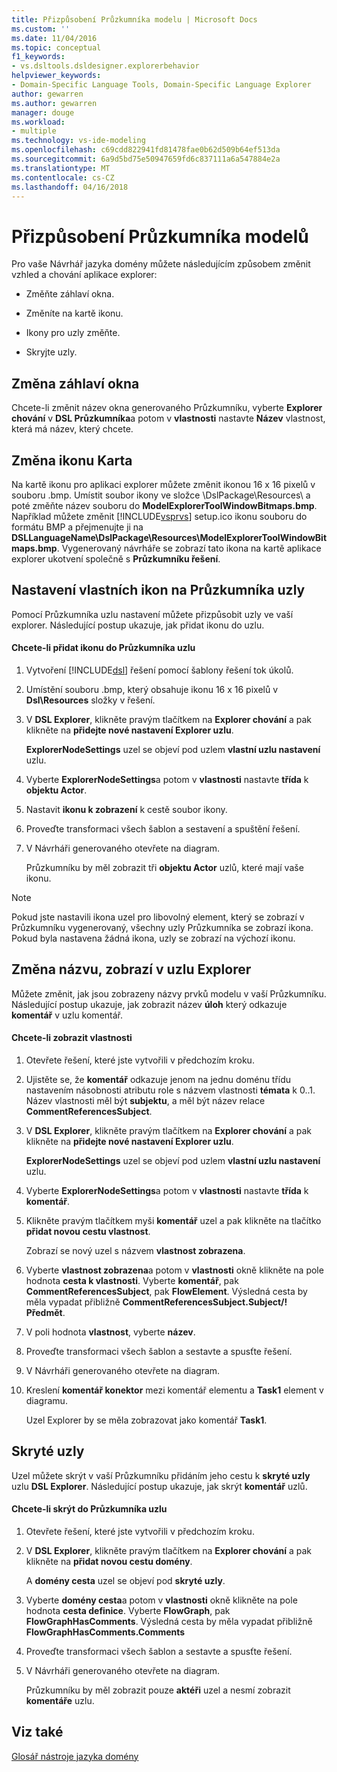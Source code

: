 ```yaml
---
title: Přizpůsobení Průzkumníka modelu | Microsoft Docs
ms.custom: ''
ms.date: 11/04/2016
ms.topic: conceptual
f1_keywords:
- vs.dsltools.dsldesigner.explorerbehavior
helpviewer_keywords:
- Domain-Specific Language Tools, Domain-Specific Language Explorer
author: gewarren
ms.author: gewarren
manager: douge
ms.workload:
- multiple
ms.technology: vs-ide-modeling
ms.openlocfilehash: c69cdd822941fd81478fae0b62d509b64ef513da
ms.sourcegitcommit: 6a9d5bd75e50947659fd6c837111a6a547884e2a
ms.translationtype: MT
ms.contentlocale: cs-CZ
ms.lasthandoff: 04/16/2018
---
```

# <a name="customizing-the-model-explorer"></a>Přizpůsobení Průzkumníka modelů
Pro vaše Návrhář jazyka domény můžete následujícím způsobem změnit vzhled a chování aplikace explorer:  
  
-   Změňte záhlaví okna.  
  
-   Změníte na kartě ikonu.  
  
-   Ikony pro uzly změňte.  
  
-   Skryjte uzly.  
  
## <a name="changing-the-window-title"></a>Změna záhlaví okna  
 Chcete-li změnit název okna generovaného Průzkumníku, vyberte **Explorer chování** v **DSL Průzkumníka**a potom v **vlastnosti** nastavte  **Název** vlastnost, která má název, který chcete.  
  
## <a name="changing-the-tab-icon"></a>Změna ikonu Karta  
 Na kartě ikonu pro aplikaci explorer můžete změnit ikonou 16 x 16 pixelů v souboru .bmp. Umístit soubor ikony ve složce \DslPackage\Resources\ a poté změňte název souboru do **ModelExplorerToolWindowBitmaps.bmp**. Například můžete změnit [!INCLUDE[vsprvs](../code-quality/includes/vsprvs_md.md)] setup.ico ikonu souboru do formátu BMP a přejmenujte ji na **DSLLanguageName\DslPackage\Resources\ModelExplorerToolWindowBitmaps.bmp**. Vygenerovaný návrháře se zobrazí tato ikona na kartě aplikace explorer ukotvení společně s **Průzkumníku řešení**.  
  
## <a name="setting-custom-icons-on-explorer-nodes"></a>Nastavení vlastních ikon na Průzkumníka uzly  
 Pomocí Průzkumníka uzlu nastavení můžete přizpůsobit uzly ve vaší explorer. Následující postup ukazuje, jak přidat ikonu do uzlu.  
  
#### <a name="to-add-an-icon-to-an-explorer-node"></a>Chcete-li přidat ikonu do Průzkumníka uzlu  
  
1.  Vytvoření [!INCLUDE[dsl](../modeling/includes/dsl_md.md)] řešení pomocí šablony řešení tok úkolů.  
  
2.  Umístění souboru .bmp, který obsahuje ikonu 16 x 16 pixelů v **Dsl\Resources** složky v řešení.  
  
3.  V **DSL Explorer**, klikněte pravým tlačítkem na **Explorer chování** a pak klikněte na **přidejte nové nastavení Explorer uzlu**.  
  
     **ExplorerNodeSettings** uzel se objeví pod uzlem **vlastní uzlu nastavení** uzlu.  
  
4.  Vyberte **ExplorerNodeSettings**a potom v **vlastnosti** nastavte **třída** k **objektu Actor**.  
  
5.  Nastavit **ikonu k zobrazení** k cestě soubor ikony.  
  
6.  Proveďte transformaci všech šablon a sestavení a spuštění řešení.  
  
7.  V Návrháři generovaného otevřete na diagram.  
  
     Průzkumníku by měl zobrazit tři **objektu Actor** uzlů, které mají vaše ikonu.  
  
> [!NOTE]
>  Pokud jste nastavili ikona uzel pro libovolný element, který se zobrazí v Průzkumníku vygenerovaný, všechny uzly Průzkumníka se zobrazí ikona. Pokud byla nastavena žádná ikona, uzly se zobrazí na výchozí ikonu.  
  
## <a name="changing-the-name-displayed-on-an-explorer-node"></a>Změna názvu, zobrazí v uzlu Explorer  
 Můžete změnit, jak jsou zobrazeny názvy prvků modelu v vaší Průzkumníku. Následující postup ukazuje, jak zobrazit název **úloh** který odkazuje **komentář** v uzlu komentář.  
  
#### <a name="to-display-a-property"></a>Chcete-li zobrazit vlastnosti  
  
1.  Otevřete řešení, které jste vytvořili v předchozím kroku.  
  
2.  Ujistěte se, že **komentář** odkazuje jenom na jednu doménu třídu nastavením násobnosti atributu role s názvem vlastnosti **témata** k 0..1. Název vlastnosti měl být **subjektu**, a měl být název relace **CommentReferencesSubject**.  
  
3.  V **DSL Explorer**, klikněte pravým tlačítkem na **Explorer chování** a pak klikněte na **přidejte nové nastavení Explorer uzlu**.  
  
     **ExplorerNodeSettings** uzel se objeví pod uzlem **vlastní uzlu nastavení** uzlu.  
  
4.  Vyberte **ExplorerNodeSettings**a potom v **vlastnosti** nastavte **třída** k **komentář**.  
  
5.  Klikněte pravým tlačítkem myši **komentář** uzel a pak klikněte na tlačítko **přidat novou cestu vlastnost**.  
  
     Zobrazí se nový uzel s názvem **vlastnost zobrazena**.  
  
6.  Vyberte **vlastnost zobrazena**a potom v **vlastnosti** okně klikněte na pole hodnota **cesta k vlastnosti**. Vyberte **komentář**, pak **CommentReferencesSubject**, pak **FlowElement**. Výsledná cesta by měla vypadat přibližně **CommentReferencesSubject.Subject/! Předmět**.  
  
7.  V poli hodnota **vlastnost**, vyberte **název**.  
  
8.  Proveďte transformaci všech šablon a sestavte a spusťte řešení.  
  
9. V Návrháři generovaného otevřete na diagram.  
  
10. Kreslení **komentář konektor** mezi komentář elementu a **Task1** element v diagramu.  
  
     Uzel Explorer by se měla zobrazovat jako komentář **Task1**.  
  
## <a name="hiding-nodes"></a>Skryté uzly  
 Uzel můžete skrýt v vaší Průzkumníku přidáním jeho cestu k **skryté uzly** uzlu **DSL Explorer**. Následující postup ukazuje, jak skrýt **komentář** uzlů.  
  
#### <a name="to-hide-an-explorer-node"></a>Chcete-li skrýt do Průzkumníka uzlu  
  
1.  Otevřete řešení, které jste vytvořili v předchozím kroku.  
  
2.  V **DSL Explorer**, klikněte pravým tlačítkem na **Explorer chování** a pak klikněte na **přidat novou cestu domény**.  
  
     A **domény cesta** uzel se objeví pod **skryté uzly**.  
  
3.  Vyberte **domény cesta**a potom v **vlastnosti** okně klikněte na pole hodnota **cesta definice**. Vyberte **FlowGraph**, pak **FlowGraphHasComments**. Výsledná cesta by měla vypadat přibližně **FlowGraphHasComments.Comments**  
  
4.  Proveďte transformaci všech šablon a sestavte a spusťte řešení.  
  
5.  V Návrháři generovaného otevřete na diagram.  
  
     Průzkumníku by měl zobrazit pouze **aktéři** uzel a nesmí zobrazit **komentáře** uzlu.  
  
## <a name="see-also"></a>Viz také

[Glosář nástroje jazyka domény](http://msdn.microsoft.com/ca5e84cb-a315-465c-be24-76aa3df276aa)